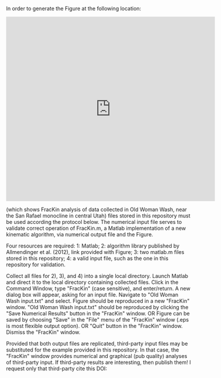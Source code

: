 In order to generate the Figure at the following location:

<iframe src="http://wl.figshare.com/articles/1590989/embed?show_title=1" width="568" height="502" frameborder="0"></iframe>

(which shows FracKin analysis of data collected in Old Woman Wash, near the San Rafael monocline in central Utah) files stored in this repository must be used according the protocol below.  The numerical input file serves to validate correct operation of FracKin.m, a Matlab implementation of a new kinematic algorithm, via numerical output file and the Figure.

Four resources are required:
1: Matlab; 
2: algorithm library published by Allmendinger et al. (2012), link provided with Figure; 
3: two matlab.m files stored in this repository; 
4: a valid input file, such as the one in this repository for validation.

Collect all files for 2), 3), and 4) into a single local directory. 
Launch Matlab and direct it to the local directory containing collected files. 
Click in the Command Window, type "FracKin" (case sensitive), and enter/return. 
A new dialog box will appear, asking for an input file. 
  Navigate to "Old Woman Wash input.txt" and select. 
  Figure should be reproduced in a new "FracKin" window. 
"Old Woman Wash input.txt" should be reproduced by clicking the "Save Numerical Results" button in the "FracKin" window.
  OR
Figure can be saved by choosing "Save" in the "File" menu of the "FracKin" window (.eps is most flexible output option). 
  OR
"Quit" button in the "FracKin" window. 
Dismiss the "FracKin" window.

Provided that both output files are replicated, third-party input files may be substituted for the example provided in this repository.  In that case, the "FracKin" window provides numerical and graphical (pub quality) analyses of third-party input.  If third-party results are interesting, then publish them!  I request only that third-party cite this DOI:

